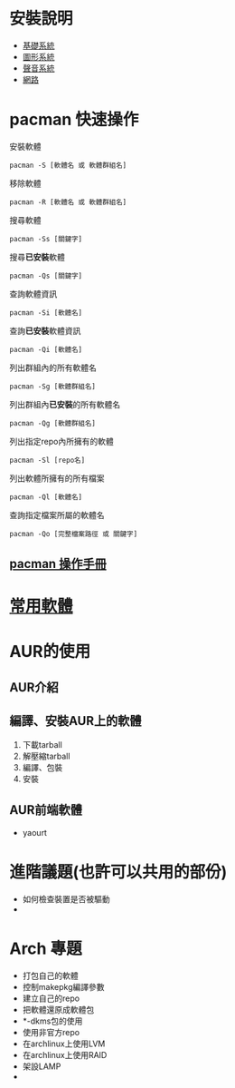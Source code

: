 # 安裝說明

  * [基礎系統](/arch-basic-install)
  * [圖形系統](/arch-gui-install)
  * [聲音系統](/arch-sound)
  * [網路](/arch-network)

# pacman 快速操作

安裝軟體

    pacman -S [軟體名 或 軟體群組名]
    
移除軟體

    pacman -R [軟體名 或 軟體群組名]
    
搜尋軟體

    pacman -Ss [關鍵字]
    
搜尋**已安裝**軟體

    pacman -Qs [關鍵字]
    
查詢軟體資訊

    pacman -Si [軟體名]
    
查詢**已安裝**軟體資訊

    pacman -Qi [軟體名]
    
列出群組內的所有軟體名

    pacman -Sg [軟體群組名]
    
列出群組內**已安裝**的所有軟體名

    pacman -Qg [軟體群組名]
    
列出指定repo內所擁有的軟體

    pacman -Sl [repo名]
    
列出軟體所擁有的所有檔案

    pacman -Ql [軟體名]

查詢指定檔案所屬的軟體名

    pacman -Qo [完整檔案路徑 或 關鍵字]
    
## [pacman 操作手冊](/arch-pacman)

# [常用軟體](/arch-applications)

# AUR的使用
## AUR介紹
## 編譯、安裝AUR上的軟體
  1. 下載tarball
  2. 解壓縮tarball
  3. 編譯、包裝
  4. 安裝

## AUR前端軟體
  * yaourt

# 進階議題(也許可以共用的部份)
  * 如何檢查裝置是否被驅動
  * 

# Arch 專題
  * 打包自己的軟體
  * 控制makepkg編譯參數
  * 建立自己的repo
  * 把軟體還原成軟體包
  * *-dkms包的使用
  * 使用非官方repo
  * 在archlinux上使用LVM
  * 在archlinux上使用RAID
  * 架設LAMP
  * 

